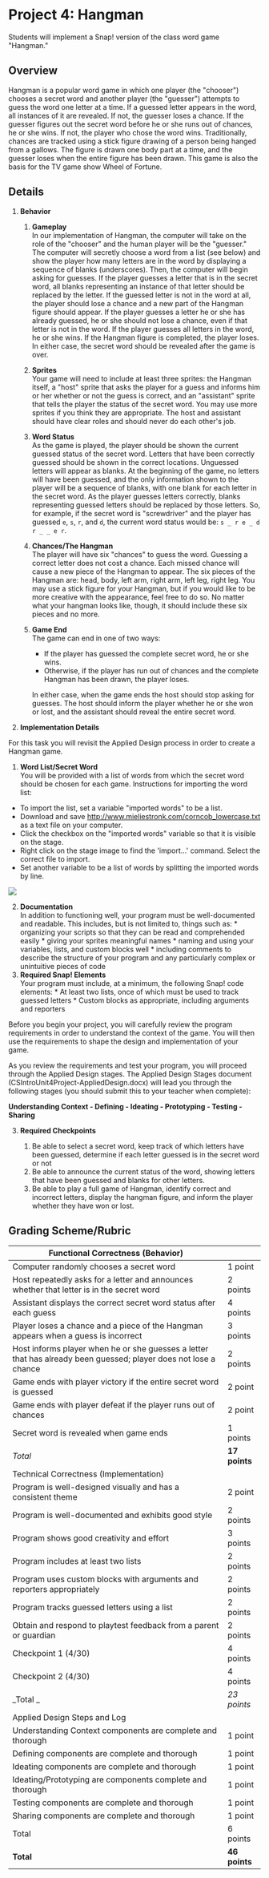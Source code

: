 # Project 4: Hangman

Students will implement a Snap! version of the class word game "Hangman."

## Overview

Hangman is a popular word game in which one player (the "chooser") chooses a secret word and another player (the "guesser") attempts to guess the word one letter at a time.  If a guessed letter appears in the word, all instances of it are revealed.  If not, the guesser loses a chance.  If the guesser figures out the secret word before he or she runs out of chances, he or she wins.  If not, the player who chose the word wins.  Traditionally, chances are tracked using a stick figure drawing of a person being hanged from a gallows.  The figure is drawn one body part at a time, and the guesser loses when the entire figure has been drawn. This game is also the basis for the TV game show Wheel of Fortune.

## Details

1.  **Behavior**

    1.  **Gameplay** <br/>
        In our implementation of Hangman, the computer will take on the role of the "chooser" and the human player will be the "guesser."  The computer will secretly choose a word from a list (see below) and show the player how many letters are in the word by displaying a sequence of blanks (underscores).  Then, the computer will begin asking for guesses.  If the player guesses a letter that is in the secret word, all blanks representing an instance of that letter should be replaced by the letter.  If the guessed letter is not in the word at all, the player should lose a chance and a new part of the Hangman figure should appear.  If the player guesses a letter he or she has already guessed, he or she should not lose a chance, even if that letter is not in the word.  If the player guesses all letters in the word, he or she wins.  If the Hangman figure is completed, the player loses.  In either case, the secret word should be revealed after the game is over.

    2.  **Sprites** <br/>
        Your game will need to include at least three sprites: the Hangman itself, a "host" sprite that asks the player for a guess and informs him or her whether or not the guess is correct, and an "assistant" sprite that tells the player the status of the secret word.  You may use more sprites if you think they are appropriate. The host and assistant should have clear roles and should never do each other's job.

    3.  **Word Status** <br/>
        As the game is played, the player should be shown the current guessed status of the secret word.  Letters that have been correctly guessed should be shown in the correct locations.  Unguessed letters will appear as blanks.  At the beginning of the game, no letters will have been guessed, and the only information shown to the player will be a sequence of blanks, with one blank for each letter in the secret word.  As the player guesses letters correctly, blanks representing guessed letters should be replaced by those letters.  So, for example, if the secret word is "screwdriver" and the player has guessed `e`, `s`, `r`, and `d`, the current word status would be: `s _ r e _ d r _ _ e r`.

    4.  **Chances/The Hangman** <br/>
        The player will have six "chances" to guess the word.  Guessing a correct letter does not cost a chance.  Each missed chance will cause a new piece of the Hangman to appear.  The six pieces of the Hangman are: head, body, left arm, right arm, left leg, right leg.  You may use a stick figure for your Hangman, but if you would like to be more creative with the appearance, feel free to do so.  No matter what your hangman looks like, though, it should include these six pieces and no more.

    5.  **Game End** <br/>
        The game can end in one of two ways:

        * If the player has guessed the complete secret word, he or she wins.
        * Otherwise, if the player has run out of chances and the complete Hangman has been drawn, the player loses.

        In either case, when the game ends the host should stop asking for guesses.  The host should inform the player whether he or she won or lost, and the assistant should reveal the entire secret word.

2.  **Implementation Details**

For this task you will revisit the Applied Design process in order to create a Hangman game.

1.  **Word List/Secret Word** <br/>
        You will be provided with a list of words from which the secret word should be chosen for each game.  Instructions for importing the word list:

  * To import the list, set a variable "imported words" to be a list.
  * Download and save http://www.mieliestronk.com/corncob_lowercase.txt as a text file on your computer.
  * Click the checkbox on the "imported words" variable so that it is visible on the stage.
  * Right click on the stage image to find the 'import...' command. Select the correct file to import.
  * Set another variable to be a list of words by splitting the imported words by line.

   ![](importingListInstructions.PNG)

 2.  **Documentation** <br/>
        In addition to functioning well, your program must be well-documented and readable.  This includes, but is not limited to, things such as:
    * organizing your scripts so that they can be read and comprehended easily
    * giving  your sprites meaningful names
    * naming and using your variables, lists, and custom blocks well
    * including comments to describe the structure of your program and any particularly complex or unintuitive pieces of code
3.  **Required Snap! Elements** <br/>
        Your program must include, at a minimum, the following Snap! code elements:
        * At least two lists, once of which must be used to track guessed letters
        * Custom blocks as appropriate, including arguments and reporters

Before you begin your project, you will carefully review the program requirements in order to understand the context of the game. You will then use the requirements to shape the design and implementation of your game. 

As you review the requirements and test your program, you will proceed through the Applied Design stages. The Applied Design Stages document (CSIntroUnit4Project-AppliedDesign.docx) will lead you through the following stages (you should submit this to your teacher when complete):

**Understanding Context - Defining - Ideating - Prototyping - Testing - Sharing**

3.  **Required Checkpoints**

    1.  Be able to select a secret word, keep track of which letters have been guessed, determine if each letter guessed is in the secret word or not
    2. Be able to  announce the current status of the word, showing letters that have been guessed and blanks for other letters.
    3.  Be able to play a full game of Hangman, identify correct and incorrect letters, display the hangman figure, and inform the player whether they have won or lost.

## Grading Scheme/Rubric

| Functional Correctness (Behavior)                                                                                |            |
| ---------------------------------------------------------------------------------------------------------------- | ---------- |
| Computer randomly chooses a secret word                                                                          | 1 point    |
| Host repeatedly asks for a letter and announces whether that letter is in the secret word                        | 2 points   |
| Assistant displays the correct secret word status after each guess                                               | 4 points   |
| Player loses a chance and a piece of the Hangman appears when a guess is incorrect                               | 3 points   |
| Host informs player when he or she guesses a letter that has already been guessed; player does not lose a chance | 2 points   |
| Game ends with player victory if the entire secret word is guessed                                               | 2 point    |
| Game ends with player defeat if the player runs out of chances                                                   | 2 point    |
| Secret word is revealed when game ends                                                                           | 1 points   |
| _Total_                                                                                                           | __17  points__ |
| Technical Correctness (Implementation)                                                                           |            |
| Program is well-designed visually and has a consistent theme                                                     | 2 point    |
| Program is well-documented and exhibits good style                                                               | 2 points   |
| Program shows good creativity and effort                                                                         | 3 points   |
| Program includes at least two lists                                                                              | 2 points   |
| Program uses custom blocks with arguments and reporters appropriately                                            | 2 points   |
| Program tracks guessed letters using a list                                                                      | 2 points   |
| Obtain and respond to playtest feedback from a parent or guardian                                                | 2 points   |
| Checkpoint 1 (4/30)                                                                                              | 4 points   |
| Checkpoint 2 (4/30)                                                                                              | 4 points   |
| _Total _                                                                                                         | _23 points_  |
|Applied Design Steps and Log                                                                                      |            |
|Understanding Context components are complete and thorough                                                        | 1 point    |
|Defining components are complete and thorough                                                                     | 1 point    |
|Ideating components are complete and thorough                                                                     | 1 point    |
|Ideating/Prototyping are components complete and thorough                                                         | 1 point    |
|Testing components are complete and thorough                                                                      | 1 point    |
|Sharing components are complete and thorough                                                                      | 1 point    |
|Total                                                                                                             | 6 points   |
| **Total**                                                                                                          | **46 points**  |


